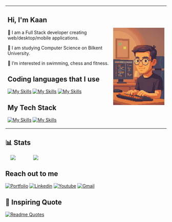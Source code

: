 
<table>
  <tr>
    <td>  
                     <p>
                      
## Hi, I'm Kaan  
</p>
           <p>💎  I am a Full Stack developer creating web/desktop/mobile applications.</p>
           <p>📖  I am studying Computer Science on Bilkent University.</p>
           <p>🏅  I’m interested in swimming, chess and fitness.</p>
           <p>
                      
## Coding languages that I use  
[![My Skills](https://skillicons.dev/icons?i=cpp,ts,js,html)](https://skillicons.dev)  [![My Skills](https://skillicons.dev/icons?i=css)](https://skillicons.dev) [![My Skills](https://skillicons.dev/icons?i=java&theme=light)](https://skillicons.dev)
</p>
           <p>
                      
## My Tech Stack 
[![My Skills](https://skillicons.dev/icons?i=git,github,mongo,nodejs)](https://skillicons.dev) [![My Skills](https://skillicons.dev/icons?i=vite,electron,express)](https://skillicons.dev)

</p>
    </td>
    <td>
      <img src="PixelMe.png" width="300" />
    </td>
  </tr>
</table>

## 📊 Stats
<div style="display:flex; ">
  &nbsp;&nbsp;&nbsp;&nbsp;
  <img  align="center" src="https://github-profile-trophy.vercel.app/?username=KaanAydinli&theme=onedark&no-frame=true&column=4&margin-w=1&title=Commits,Followers,Repositories,Stars" /> 
  &nbsp;&nbsp;&nbsp;&nbsp;&nbsp;&nbsp;&nbsp;&nbsp;&nbsp;&nbsp;&nbsp;&nbsp;&nbsp;&nbsp;
  <img align="center" src="https://github-readme-stats.vercel.app/api/top-langs/?username=KaanAydinli&layout=compact&theme=dark" style="width:250px;"/>
</div>

## Reach out to me 
[![Portfolio](https://img.shields.io/badge/Portfolio-gray.svg)](https://kaanaydinli.com)
[![Linkedin](https://img.shields.io/badge/Linkedin-blue.svg)](https://www.linkedin.com/in/kaan-ayd%C4%B1nl%C4%B1-74b148334/)
[![Youtube](https://img.shields.io/badge/Youtube-red.svg)](https://www.youtube.com/@CodeWithKaan)
[![Gmail](https://img.shields.io/badge/Gmail-darkgreen.svg)](https://mail.google.com/mail/?view=cm&fs=1&to=necatikaanaydinli@gmail.com)  

## 💬 Inspiring Quote

[![Readme Quotes](https://quotes-github-readme.vercel.app/api?type=horizontal&theme=dark&quote=Perfection%20is%20achieved%20not%20when%20there%20is%20nothing%20left%20to%20add,%20but%20when%20there%20is%20nothing%20left%20to%20take%20away.&author=Antoine%20de%20Saint-Exupéry)](https://github.com/piyushsuthar/github-readme-quotes)

 
